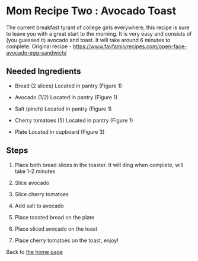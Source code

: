 # Mom Recipe Two : Avocado Toast

The current breakfast tyrant of college girls everywhere, this recipe is
sure to leave you with a great start to the morning. It is very easy and
consists of (you guessed it) avocado and toast. It will take around 6
minutes to complete. Original recipe -
<https://www.favfamilyrecipes.com/open-face-avocado-egg-sandwich/>

## Needed Ingredients

-   Bread (2 slices) Located in pantry (Figure 1)

-   Avocado (1/2) Located in pantry (Figure 1)

-   Salt (pinch) Located in pantry (Figure 1)

-   Cherry tomatoes (5) Located in pantry (Figure 1)

-   Plate Located in cupboard (Figure 3)

## Steps

1.  Place both bread slices in the toaster. It will ding when complete,
    will take 1-2 minutes

2.  Slice avocado

3.  Slice cherry tomatoes

4.  Add salt to avocado

5.  Place toasted bread on the plate

6.  Place sliced avocado on the toast

7.  Place cherry tomatoes on the toast, enjoy!

Back to [the home page](index.md)
